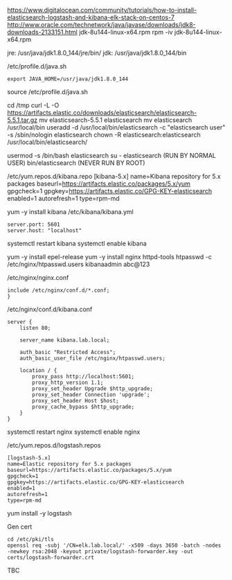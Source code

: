 https://www.digitalocean.com/community/tutorials/how-to-install-elasticsearch-logstash-and-kibana-elk-stack-on-centos-7
http://www.oracle.com/technetwork/java/javase/downloads/jdk8-downloads-2133151.html
jdk-8u144-linux-x64.rpm
rpm -iv jdk-8u144-linux-x64.rpm

jre:
/usr/java/jdk1.8.0_144/jre/bin/
jdk:
/usr/java/jdk1.8.0_144/bin

/etc/profile.d/java.sh
```
export JAVA_HOME=/usr/java/jdk1.8.0_144
```
source /etc/profile.d/java.sh

cd /tmp
curl -L -O https://artifacts.elastic.co/downloads/elasticsearch/elasticsearch-5.5.1.tar.gz
mv elasticsearch-5.5.1 elasticsearch
mv elasticsearch /usr/local/bin
useradd -d /usr/local/bin/elasticsearch -c "elasticsearch user" -s /sbin/nologin elasticsearch
chown -R elasticsearch:elasticsearch /usr/local/bin/elasticsearch/

usermod -s /bin/bash elasticsearch
su - elasticsearch (RUN BY NORMAL USER)
bin/elasticsearch (NEVER RUN BY ROOT)

/etc/yum.repos.d/kibana.repo
[kibana-5.x]
name=Kibana repository for 5.x packages
baseurl=https://artifacts.elastic.co/packages/5.x/yum
gpgcheck=1
gpgkey=https://artifacts.elastic.co/GPG-KEY-elasticsearch
enabled=1
autorefresh=1
type=rpm-md

yum -y install kibana
/etc/kibana/kibana.yml
```
server.port: 5601
server.host: "localhost"
```
systemctl restart kibana
systemctl enable kibana


yum -y install epel-release
yum -y install nginx httpd-tools
htpasswd -c /etc/nginx/htpasswd.users kibanaadmin
abc@123

/etc/nginx/nginx.conf
```
include /etc/nginx/conf.d/*.conf;
}
```

/etc/nginx/conf.d/kibana.conf
```
server {
    listen 80;

    server_name kibana.lab.local;

    auth_basic "Restricted Access";
    auth_basic_user_file /etc/nginx/htpasswd.users;

    location / {
        proxy_pass http://localhost:5601;
        proxy_http_version 1.1;
        proxy_set_header Upgrade $http_upgrade;
        proxy_set_header Connection 'upgrade';
        proxy_set_header Host $host;
        proxy_cache_bypass $http_upgrade;        
    }
}
```
systemctl restart nginx
systemctl enable nginx


/etc/yum.repos.d/logstash.repos
```
[logstash-5.x]
name=Elastic repository for 5.x packages
baseurl=https://artifacts.elastic.co/packages/5.x/yum
gpgcheck=1
gpgkey=https://artifacts.elastic.co/GPG-KEY-elasticsearch
enabled=1
autorefresh=1
type=rpm-md
```
yum install -y logstash

Gen cert
```
cd /etc/pki/tls
openssl req -subj '/CN=elk.lab.local/' -x509 -days 3650 -batch -nodes -newkey rsa:2048 -keyout private/logstash-forwarder.key -out certs/logstash-forwarder.crt
```

TBC
